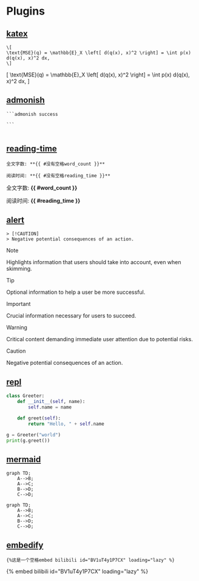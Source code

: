 # Plugins

## [katex](https://github.com/lzanini/mdbook-katex)

```plaintext
\[
\text{MSE}(q) = \mathbb{E}_X \left[ d(q(x), x)^2 \right] = \int p(x) d(q(x), x)^2 dx,
\]
```

\[
\text{MSE}(q) = \mathbb{E}_X \left[ d(q(x), x)^2 \right] = \int p(x) d(q(x), x)^2 dx,
\]

## [admonish](https://github.com/tommilligan/mdbook-admonish)

    ```admonish success

    ```

```admonish success

```

## [reading-time](https://github.com/pawurb/mdbook-reading-time)

```plaintext
全文字数: **{{ #没有空格word_count }}**

阅读时间: **{{ #没有空格reading_time }}**
```

全文字数: **{{ #word_count }}**

阅读时间: **{{ #reading_time }}**

## [alert](https://github.com/lambdalisue/rs-mdbook-alerts)


    > [!CAUTION]
    > Negative potential consequences of an action.


> [!NOTE]  
> Highlights information that users should take into account, even when skimming.

> [!TIP]
> Optional information to help a user be more successful.

> [!IMPORTANT]  
> Crucial information necessary for users to succeed.

> [!WARNING]  
> Critical content demanding immediate user attention due to potential risks.

> [!CAUTION]
> Negative potential consequences of an action.
>

## [repl](https://github.com/MR-Addict/mdbook-repl)

```python
class Greeter:
    def __init__(self, name):
        self.name = name

    def greet(self):
        return "Hello, " + self.name

g = Greeter("world")
print(g.greet())
```

## [mermaid](https://github.com/badboy/mdbook-mermaid.git)

```plaintext
graph TD;
    A-->B;
    A-->C;
    B-->D;
    C-->D;
```

```mermaid
graph TD;
    A-->B;
    A-->C;
    B-->D;
    C-->D;
```

## [embedify](https://github.com/MR-Addict/mdbook-embedify.git)

```text
{%这是一个空格embed bilibili id="BV1uT4y1P7CX" loading="lazy" %}
```

{% embed bilibili id="BV1uT4y1P7CX" loading="lazy" %}
